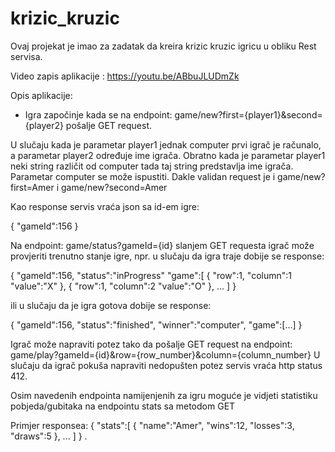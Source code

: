 # krizic_kruzic

Ovaj projekat je imao za zadatak da kreira krizic kruzic igricu u obliku Rest servisa.

Video zapis aplikacije : https://youtu.be/ABbuJLUDmZk

Opis aplikacije: 
 - Igra započinje kada se na endpoint: game/new?first={player1}&second={player2} pošalje GET request.

U slučaju kada je parametar player1 jednak computer prvi igrač je računalo, a parametar player2 određuje ime igrača.
Obratno kada je parametar player1 neki string različit od computer tada taj string predstavlja ime igrača.
Parametar computer se može ispustiti. Dakle validan request je i game/new?first=Amer  i game/new?second=Amer


Kao response servis vraća json sa id-em igre:

{
"gameId":156
}

Na endpoint: game/status?gameId={id} slanjem GET requesta igrač može provjeriti trenutno stanje igre, npr. u slučaju da igra traje dobije se response:

{
"gameId":156,
"status":"inProgress"
"game":[
{
"row":1,
"column":1
"value":"X"
},
{
"row":1,
"column":2
"value":"O"
}, ...
]
}

ili u slučaju da je igra gotova dobije se response:

{
"gameId":156,
"status":"finished",
"winner":"computer",
"game":[...]
}

Igrač može napraviti potez tako da pošalje GET request na endpoint: game/play?gameId={id}&row={row_number}&column={column_number}
U slučaju da igrač pokuša napraviti nedopušten potez servis vraća http status 412.

Osim navedenih endpointa namijenjenih za igru moguće je vidjeti statistiku pobjeda/gubitaka na endpointu stats sa metodom GET

Primjer responsea:
{
"stats":[
{
"name":"Amer",
"wins":12,
"losses":3,
"draws":5
}, ...
]
}
.
